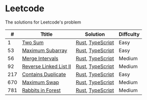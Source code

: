 # Leetcode

The solutions for Leetcode's problem

| # | Ttitle | Solution | Diffculty |
|---| ----- | -------- | ---------- |
| 1 | [Two Sum](https://leetcode.com/problems/two-sum/) | [Rust](./rust/src/problems/s1_two_sum.rs), [TypeScript](./typescript/src/problems/s1_two_sum.ts) | Easy |
| 53 | [Maximum Subarray](https://leetcode.com/problems/maximum-subarray/) | [Rust](./rust/src/problems/s53_maximum_subarray.rs), [TypeScript](./typescript/src/problems/s53_maximum_subarray.ts) | Easy |
| 56 | [Merge Intervals](https://leetcode.com/problems/merge-intervals/) | [Rust](./rust/src/problems/s56_merge_intervals.rs), [TypeScript](./typescript/src/problems/s56_merge_intervals.ts) | Medium |
| 92 | [Reverse Linked List II](https://leetcode.com/problems/reverse-linked-list-ii/) | [Rust](./rust/src/problems/s92_reverse_linked_list_ii.rs), [TypeScript](./typescript/src/problems/s92_reverse_linked_list_ii.ts) | Medium |
| 217 | [Contains Duplicate](https://leetcode.com/problems/contains-duplicate/) | [Rust](./rust/src/problems/s217_contains_duplicate.rs), [TypeScript](./typescript/src/problems/s217_contains_duplicate.ts) | Easy |
| 670 | [Maximum Swap](https://leetcode.com/problems/maximum-swap/) | [Rust](./rust/src/problems/s670_maximum_swap.rs), [TypeScript](./typescript/src/problems/s670_maximum_swap.ts) | Medium |
| 781 | [Rabbits in Forest](https://leetcode.com/problems/rabbits-in-forest/) | [Rust](./rust/src/problems/s781_rabbits_in_forest.rs), [TypeScript](./typescript/src/problems/s781_rabbits_in_forest.ts) | Medium |